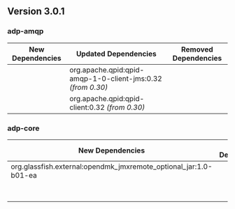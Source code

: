 ## Version 3.0.1 ##

### adp-amqp ###
| New Dependencies | Updated Dependencies | Removed Dependencies |
| -------- | -------- | -------- |
|  | org.apache.qpid:qpid-amqp-1-0-client-jms:0.32 *(from 0.30)* |  |
|  | org.apache.qpid:qpid-client:0.32 *(from 0.30)* |  |

### adp-core ###
| New Dependencies | Updated Dependencies | Removed Dependencies |
| -------- | -------- | -------- |
| org.glassfish.external:opendmk_jmxremote_optional_jar:1.0-b01-ea |  | ~~javax.management:jmxremote-optional:1.0.1_04-b58~~ |
|  |  | ~~javax.management:jmxremote:1.0.1_04-b58~~ |
